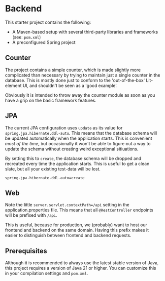 # Backend

This starter project contains the following:

* A Maven-based setup with several 
third-party libraries and frameworks (see: `pom.xml`)
* A preconfigured Spring project

## Counter

The project contains a simple counter, which is made slightly more complicated than necessary by trying to maintain
just a single counter in the database. This is mostly done just to conform to the 'out-of-the-box' Lit-element UI, and 
shouldn't be seen as a 'good example'.

Obviously it is intended to throw away the counter module as soon as you have a grip on the basic framework features.

## JPA

The current JPA configuration uses ```update``` as its value for ```spring.jpa.hibernate.ddl-auto```. This means that the database schema will be updated
automatically when the application starts. This is convenient *most of the time*, but occasionally it won't be able
to figure out a way to update the schema without creating weird exceptional sitiuations.

By setting this to ```create```, the database schema will be dropped and recreated every time the application starts.
This is useful to get a clean slate, but all your existing test-data will be lost.

```
spring.jpa.hibernate.ddl-auto=create
```

## Web

Note the little ```server.servlet.contextPath=/api``` setting in the application.properties file.
This means that all ```@RestController``` endpoints will be prefixed with ```/api```.

This is useful, because for production, we (probably) want to host our frontend and backend on the same domain. 
Having this prefix makes it easier to distinguish between frontend and backend requests.

## Prerequisites
Although it is recommended to always use the latest stable version
of Java, this project requires a version of Java 21 or higher.
You can customize this in your compilation settings and `pom.xml`.